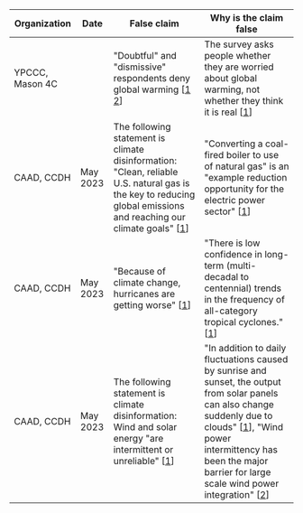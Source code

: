 | Organization | Date | False claim | Why is the claim false |
| --- | --- | --- | --- |
| YPCCC, Mason 4C | | "Doubtful" and "dismissive" respondents deny global warming [[1](https://substack.com/profile/8243895-noah-smith/note/c-15845326) [2](https://www.sciencedirect.com/science/article/abs/pii/S2352154621000929)] | The survey asks people whether they are worried about global warming, not whether they think it is real [[1](https://debunkingthedebunkers.substack.com/p/stop-calling-everyone-a-climate-denier)] |
| CAAD, CCDH | May 2023 | The following statement is climate disinformation: "Clean, reliable U.S. natural gas is the key to reducing global emissions and reaching our climate goals" [[1](https://caad.info/wp-content/uploads/2023/05/YouTubes-Climate-Denial-Dollars.pdf)] | "Converting a coal-fired boiler to use of natural gas" is an "example reduction opportunity for the electric power sector" [[1](https://www.epa.gov/ghgemissions/sources-greenhouse-gas-emissions)] |
| CAAD, CCDH | May 2023 | "Because of climate change, hurricanes are getting worse" [[1](https://caad.info/wp-content/uploads/2023/05/YouTubes-Climate-Denial-Dollars.pdf)] | "There is low confidence in long-term (multi-decadal to centennial) trends in the frequency of all-category tropical cyclones." [[1](https://www.ipcc.ch/report/ar6/wg1/downloads/report/IPCC_AR6_WGI_SPM.pdf#page=9)] |
| CAAD, CCDH | May 2023 | The following statement is climate disinformation: Wind and solar energy "are intermittent or unreliable" [[1](https://caad.info/wp-content/uploads/2023/05/YouTubes-Climate-Denial-Dollars.pdf)] | "In addition to daily fluctuations caused by sunrise and sunset, the output from solar panels can also change suddenly due to clouds" [[1](https://blogs.scientificamerican.com/plugged-in/renewable-energy-intermittency-explained-challenges-solutions-and-opportunities/)], "Wind power intermittency has been the major barrier for large scale wind power integration" [[2](https://www.sciencedirect.com/science/article/abs/pii/S0306261917308346)] |
